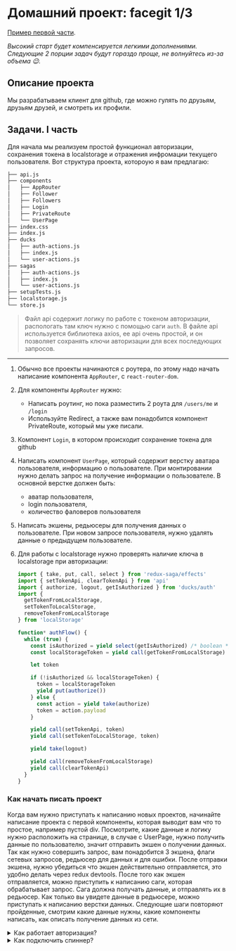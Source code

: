 # Домашний проект: facegit 1/3

[Пример первой части](http://5adf00c7c96592692ff5f32e.quirky-ardinghelli-6bcd9a.netlify.com).

_Высокий старт будет компенсируется легкими дополнениями. Следующие 2 порции
задач будут гораздо проще, не волнуйтесь из-за объема 😉._

## Описание проекта

Мы разрабатываем клиент для github, где можно гулять по друзьям, друзьям друзей,
и смотреть их профили.

## Задачи. I часть

Для начала мы реализуем простой функционал авторизации, сохранения токена в
localstorage и отражения инфромации текущего пользователя. Вот структура
проекта, котороую я вам предлагаю:

```bash
├── api.js
├── components
│   ├── AppRouter
│   ├── Follower
│   ├── Followers
│   ├── Login
│   ├── PrivateRoute
│   └── UserPage
├── index.css
├── index.js
├── ducks
│   ├── auth-actions.js
│   ├── index.js
│   └── user-actions.js
├── sagas
│   ├── auth-actions.js
│   ├── index.js
│   └── user-actions.js
├── setupTests.js
├── localstorage.js
└── store.js
```

> Файл api содержит логику по работе с токеном авторизации, распологать там ключ
> нужно с помощью саги `auth`. В файле api используется библиотека axios, ее api
> очень простой, и он позволяет сохранять ключи авторизации для всех последующих
> запросов.

---

1.  Обычно все проекты начинаются с роутера, по этому надо начать написание
    компонента `AppRouter`, с `react-router-dom`.

1.  Для компоненты `AppRouter` нужно:

    - Написать роутинг, но пока разместить 2 роута для `/users/me` и `/login`
    - Используйте Redirect, а также вам понадобится компонент PrivateRoute,
      который мы уже писали.

1.  Компонент `Login`, в котором происходит сохранение токена для github

1.  Написать компонент `UserPage`, который содержит верстку аватара
    пользователя, информацию о пользователе. При монтировании нужно делать
    запрос на получение информации о пользователе. В основной верстке должен
    быть:

    - аватар пользователя,
    - login пользователя,
    - количество фаловеров пользователя

1.  Написать экшены, редьюсеры для получения данных о пользователе. При новом
    запросе пользователя, нужно удалять данные о предыдущем пользователе.

1.  Для работы с localstorage нужно проверять наличие ключа в localstorage при
    авторизации:

    ```javascript
    import { take, put, call, select } from 'redux-saga/effects'
    import { setTokenApi, clearTokenApi } from 'api'
    import { authorize, logout, getIsAuthorized } from 'ducks/auth'
    import {
      getTokenFromLocalStorage,
      setTokenToLocalStorage,
      removeTokenFromLocalStorage
    } from 'localStorage'

    function* authFlow() {
      while (true) {
        const isAuthorized = yield select(getIsAuthorized) /* boolean */
        const localStorageToken = yield call(getTokenFromLocalStorage)

        let token

        if (!isAuthorized && localStorageToken) {
          token = localStorageToken
          yield put(authorize())
        } else {
          const action = yield take(authorize)
          token = action.payload
        }

        yield call(setTokenApi, token)
        yield call(setTokenToLocalStorage, token)

        yield take(logout)

        yield call(removeTokenFromLocalStorage)
        yield call(clearTokenApi)
      }
    }
    ```

### Как начать писать проект

Когда вам нужно приступать к написанию новых проектов, начинайте написание
проекта с первой компоненты, которая выводит вам что то простое, например пустой
div. Посмотрите, какие данные и логику нужно расположить на странице, в случае с
UserPage, нужно получить данные по пользователю, значит отправить экшен о
получении данных. Так как нужно совершить запрос, вам понадобится 3 экшена,
флаги сетевых запросов, редьюсер для данных и для ошибки. После отправки экшена,
нужно убедиться что экшен действительно отправляется, это удобно делать через
redux devtools. После того как экшен отправляется, можно приступить к написанию
саги, которая обрабатывает запрос. Сага должна получать данные, и отправлять их
в редьюсер. Как только вы увидете данные в редьюсере, можно приступать к
написанию верстки данных. Следующие шаги повторяют пройденные, смотрим какие
данные нужны, какие компоненты написать, как описать получение данных из сети.

<details>
<summary>Как работает авторизация?</summary>

Авторизация в этой домашней работе происходит с помощью токена который вы
передаете в форме, на странице `login`. Авторизация работает следующим образом,
пользователь должен ввести токен, после нажатия кнопки Еnter, компонент
отправляет экшеном токен, который с помощью саги передается в модуль api. Теперь
все запросы будут содержать ключ авторизации, и гитхаб не будет ограничивать
сетевые запросы приложения, но даже с ключом там есть лимит на 5000 запросов,
так что не удивляйтесь, если вас заблокируют на 10-15 минут при очень большом
количестве запросов.

</details>

<details>
<summary>Как подключить спиннер?</summary>

Если вы хотите такой же спиннер как примере кода, то используйте следующий код:

```js
import Spinner from 'react-svg-spinner';
...
if (isFetching) {
  return <Spinner size="64px" color="fuchsia" gap={5} />;
}
```

</details>
